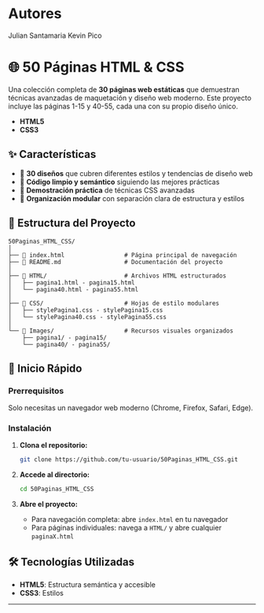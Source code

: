 # Autores 

Julian Santamaria 
Kevin Pico


# 🌐 50 Páginas HTML & CSS

Una colección completa de **30 páginas web estáticas** que demuestran técnicas avanzadas de maquetación y diseño web moderno. Este proyecto incluye las páginas 1-15 y 40-55, cada una con su propio diseño único.

- **HTML5**
- **CSS3**

## ✨ Características

- 🎨 **30 diseños** que cubren diferentes estilos y tendencias de diseño web
- 🚀 **Código limpio y semántico** siguiendo las mejores prácticas
- 🎯 **Demostración práctica** de técnicas CSS avanzadas
- 📁 **Organización modular** con separación clara de estructura y estilos

## 📂 Estructura del Proyecto

```
50Paginas_HTML_CSS/
│
├── 📄 index.html                 # Página principal de navegación
├── 📄 README.md                  # Documentación del proyecto
│
├── 📁 HTML/                      # Archivos HTML estructurados
│   ├── pagina1.html - pagina15.html
│   └── pagina40.html - pagina55.html
│
├── 📁 CSS/                       # Hojas de estilo modulares
│   ├── stylePagina1.css - stylePagina15.css
│   └── stylePagina40.css - stylePagina55.css
│
└── 📁 Images/                    # Recursos visuales organizados
    ├── pagina1/ - pagina15/
    └── pagina40/ - pagina55/
```

## 🚀 Inicio Rápido

### Prerrequisitos

Solo necesitas un navegador web moderno (Chrome, Firefox, Safari, Edge).

### Instalación

1. **Clona el repositorio:**
   ```bash
   git clone https://github.com/tu-usuario/50Paginas_HTML_CSS.git
   ```

2. **Accede al directorio:**
   ```bash
   cd 50Paginas_HTML_CSS
   ```

3. **Abre el proyecto:**
   - Para navegación completa: abre `index.html` en tu navegador
   - Para páginas individuales: navega a `HTML/` y abre cualquier `paginaX.html`


## 🛠️ Tecnologías Utilizadas

- **HTML5**: Estructura semántica y accesible
- **CSS3**: Estilos 

---

